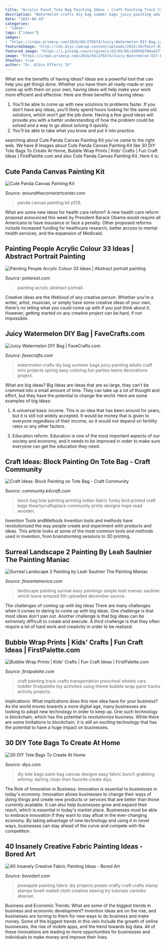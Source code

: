 ```yaml
---
title: "Acrylic Paint Tote Bag Painting Ideas : Craft Painting Track Crafts Transportation Preschool Wheels Cars Toddler Firstpalette Toy Activities Using Theme Bubble Wrap Paint Tracks Activity Projects"
description: "Watermelon crafts diy bag summer bags juicy painting adults craft mini projects spring easy coloring fun parties teens decorations project"
date: "2023-04-19"
categories:
- "ideas"
tags: ["ideas"]
images:
- "https://irepo.primecp.com/2016/04/276574/Juicy-Watermelon-DIY-Bag_Large600_ID-1605858.jpg?v=1605858"
featuredImage: "http://cdn.diys.com/wp-content/uploads/2015/10/Paint-DIY-Tote.jpg"
featured_image: "https://i.pinimg.com/originals/d3/65/6b/d3656bf04a2e7750c5bf64b85935178d.jpg"
image: "https://irepo.primecp.com/2016/04/276574/Juicy-Watermelon-DIY-Bag_Large600_ID-1605858.jpg?v=1605858"
ShowToc: true
author: "Dr. Albin Effertz IV"
---
```



What are the benefits of having ideas?
Ideas are a powerful tool that can help you get things done. Whether you have them all ready-made or you come up with them on your own, having ideas will help make your work more efficient and effective. Here are three benefits of having ideas: 
1. You’ll be able to come up with new solutions to problems faster. If you don’t have any ideas, you’ll likely spend hours looking for the same old solutions, which won’t get the job done. Having a few good ideas will provide you with a better understanding of how the problem could be solved and a way to go about solving it quickly. 
2. You’ll be able to take what you know and put it into practice.

	

		
searching about Cute Panda Canvas Painting Kit you've came to the right web. We have 8 Images about Cute Panda Canvas Painting Kit like 30 DIY Tote Bags To Create At Home, Bubble Wrap Prints | Kids&#039; Crafts | Fun Craft Ideas | FirstPalette.com and also Cute Panda Canvas Painting Kit. Here it is:
		
    
## Cute Panda Canvas Painting Kit

<img loading=lazy src="https://www.aroundthecornerartcenter.com/uploads/6/9/7/7/69779499/s497562869753162043_p128_i47_w724.png" onerror="this.onerror=null;this.src='https://tse4.mm.bing.net/th?id=OIP.aCmxAJKQuDMVSer88smh3gHaJv&amp;pid=15.1';" alt="Cute Panda Canvas Painting Kit">

_Source: aroundthecornerartcenter.com_

>panda canvas painting kit p128. 

	

What are some new ideas for health care reform?
A new health care reform proposal announced this week by President Barack Obama would require all Americans to have insurance or face a penalty. Other proposed reforms include increased funding for healthcare research, better access to mental health services, and the expansion of Medicaid.

    
## Painting People Acrylic Colour 33 Ideas | Abstract Portrait Painting

<img loading=lazy src="https://i.pinimg.com/originals/d3/65/6b/d3656bf04a2e7750c5bf64b85935178d.jpg" onerror="this.onerror=null;this.src='https://tse3.mm.bing.net/th?id=OIP.9oASD0wufTJOG8_0hC-hWgAAAA&amp;pid=15.1';" alt="Painting People Acrylic Colour 33 Ideas | Abstract portrait painting">

_Source: pinterest.com_

>painting acrylic abstract portrait. 

	

Creative ideas are the lifeblood of any creative person. Whether you're a writer, artist, musician, or simply have some creative ideas of your own, there's no telling what you could come up with if you just think about it. However, getting started on any creative project can be hard, if not impossible.

    
## Juicy Watermelon DIY Bag | FaveCrafts.com

<img loading=lazy src="https://irepo.primecp.com/2016/04/276574/Juicy-Watermelon-DIY-Bag_Large600_ID-1605858.jpg?v=1605858" onerror="this.onerror=null;this.src='https://tse4.mm.bing.net/th?id=OIP.bGP39TYTAnubVZ0Kmd27UADLEy&amp;pid=15.1';" alt="Juicy Watermelon DIY Bag | FaveCrafts.com">

_Source: favecrafts.com_

>watermelon crafts diy bag summer bags juicy painting adults craft mini projects spring easy coloring fun parties teens decorations project. 

	

What are big ideas?
Big Ideas are ideas that are so large, they can't be crammed into a small amount of time. They can take up a lot of thought and effort, but they have the potential to change the world. Here are some examples of big ideas:
1. A universal basic income. This is an idea that has been around for years, but it is still not widely accepted. It would be money that is given to everyone regardless of their income, so it would not depend on fertility rates or any other factors.

2. Education reform. Education is one of the most important aspects of our society and economy, and it needs to be improved in order to make sure everyone can get the education they need.

    
## Craft Ideas: Block Painting On Tote Bag - Craft Community

<img loading=lazy src="http://community.k4craft.com/wp-content/uploads/2017/07/Block-print-ideas-1.jpg" onerror="this.onerror=null;this.src='https://tse4.mm.bing.net/th?id=OIP.8T_PGp1O7n2uYvcv01YpuAHaNQ&amp;pid=15.1';" alt="Craft Ideas: Block Painting on Tote Bag - Craft Community">

_Source: community.k4craft.com_

>block bag tote painting printing indian fabric funky bird printed craft bags theartycraftyplace community prints designs hope read wooden. 

	

Invention Tools andMethods
Invention tools and methods have revolutionized the way people create and experiment with products and ideas. This article looks at some of the most common tools and methods used in invention, from brainstorming sessions to 3D printing.

    
## Surreal Landscape 2 Painting By Leah Saulnier The Painting Maniac

<img loading=lazy src="https://images.fineartamerica.com/images/artworkimages/mediumlarge/1/surreal-landscape-2-leah-saulnier-the-painting-maniac.jpg" onerror="this.onerror=null;this.src='https://tse2.mm.bing.net/th?id=OIP.T_IvNdPHVZVIi5McH2xsTwHaKQ&amp;pid=15.1';" alt="Surreal Landscape 2 Painting by Leah Saulnier The Painting Maniac">

_Source: fineartamerica.com_

>landscape painting surreal easy paintings simple leah maniac saulnier which leave amazed 5th uploaded december source. 

	

The challenges of coming up with big ideas
There are many challenges when it comes to daring to come up with big ideas. One challenge is that most ideas don't pan out. Another challenge is that big ideas can be extremely difficult to create and execute. A third challenge is that they often require a lot of hard work and creativity in order to be realized.

    
## Bubble Wrap Prints | Kids&#039; Crafts | Fun Craft Ideas | FirstPalette.com

<img loading=lazy src="https://www.firstpalette.com/images/craft-mainpic/cartrackpainting-main.jpg" onerror="this.onerror=null;this.src='https://tse2.mm.bing.net/th?id=OIP.dmycvcV7bIq3S_pPMtOfogHaE8&amp;pid=15.1';" alt="Bubble Wrap Prints | Kids&#039; Crafts | Fun Craft Ideas | FirstPalette.com">

_Source: firstpalette.com_

>craft painting track crafts transportation preschool wheels cars toddler firstpalette toy activities using theme bubble wrap paint tracks activity projects. 

	

Implications: What implications does this new idea have for your business?
As the world moves towards a more digital age, many businesses are looking to adopt new technology in order to keep up. One such technology is blockchain, which has the potential to revolutionize business. While there are some limitations to blockchain, it is still an exciting technology that has the potential to have a huge impact on businesses.

    
## 30 DIY Tote Bags To Create At Home

<img loading=lazy src="http://cdn.diys.com/wp-content/uploads/2015/10/Paint-DIY-Tote.jpg" onerror="this.onerror=null;this.src='https://tse1.mm.bing.net/th?id=OIP.EQt915H5u4I0EDNbM9hw2QHaLH&amp;pid=15.1';" alt="30 DIY Tote Bags To Create At Home">

_Source: diys.com_

>diy tote bags paint bag canvas designs easy fabric bunch grabbing whimsy darling clean then favorite create diys. 

	

The Role of Innovation in Business:
Innovation is essential to businesses in today's economy. Innovation allows businesses to change their ways of doing things and create new products or services that are better than those currently available. It can also help businesses grow and expand their reach, which is essential in today's market place.
Businesses must be able to embrace innovation if they want to stay afloat in the ever-changing economy. By taking advantage of new technology and using it in novel ways, businesses can stay ahead of the curve and compete with the competition.

    
## 40 Insanely Creative Fabric Painting Ideas - Bored Art

<img loading=lazy src="https://www.boredart.com/wp-content/uploads/2017/09/Creative-Fabric-Painting-Ideas-24.jpg" onerror="this.onerror=null;this.src='https://tse3.mm.bing.net/th?id=OIP.HY9TZfH-2v8rJ0G2_iL-PAAAAA&amp;pid=15.1';" alt="40 Insanely Creative Fabric Painting Ideas - Bored Art">

_Source: boredart.com_

>pineapple painting fabric diy projects potato crafty craft crafts stamp stamps loveit makeit cloth creative sewing try tutorials carimbo abacaxi. 

	

Business and Economic Trends: What are some of the biggest trends in business and economic development?
Invention ideas are on the rise, and businesses are turning to them for new ways to do business and make money. Some of the biggest trends in this vein include the growth of online businesses, the rise of mobile apps, and the trend towards big data. All of these innovations are leading to more opportunities for businesses and individuals to make money and improve their lives.

